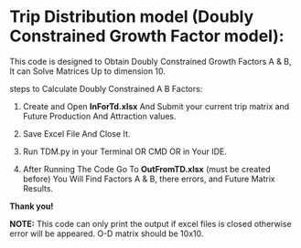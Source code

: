 # Trip Distribution model (Doubly Constrained Growth Factor model):

This code is designed to Obtain Doubly Constrained Growth Factors A & B, It can Solve Matrices Up to dimension 10.

steps to Calculate Doubly Constrained A B Factors:

1. Create and Open **InForTd.xlsx** And Submit your current trip matrix and Future Production And Attraction values.

2. Save Excel File And Close It.

3. Run TDM.py in your Terminal OR CMD OR in Your IDE.

4. After Running The Code Go To **OutFromTD.xlsx** (must be created before) You Will Find Factors A & B, there errors, and Future Matrix Results.

**Thank you!**

**NOTE:** This code can only print the output if excel files is closed otherwise error will be appeared.
         O-D matrix should be 10x10.

